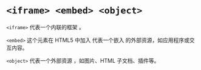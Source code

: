 # `<iframe> <embed> <object>`
`<iframe>`	代表一个内联的框架 。

`<embed>` 这个元素在 HTML5 中加入	代表一个嵌入 的外部资源，如应用程序或交互内容。

`<object>`	代表一个外部资源 ，如图片、HTML 子文档、插件等。